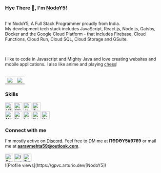 <h3>Hye There 👋, I'm <a href="http://nodoy5.vercel.app" target="_blank">NodoY5</a>!</h2>
<br>
I'm NodoY5, A Full Stack Programmer proudly from India.<br>
My development tech stack includes JavaScript, React.js, Node.js, Gatsby, Docker and the Google Cloud Platform - that includes Firebase, Cloud Functions, Cloud Run, Cloud SQL, Cloud Storage and GSuite.

<br><br>
I like to code in Javascript and Mighty Java and love creating websites and mobile applications. I also like anime and playing <a href="https://www.chess.com/member/nodoy5" target="_blank">chess</a>!
<br><br>
<table>
  <tr>
    <td align="center" style="padding=0;width=50%;">
      <img align="center" style="padding=0;" src="https://github-readme-stats.vercel.app/api?username=NodoY5&show_icons=true&theme=outrun&count_private=true" />
    </td>
    <td align="center" style="padding=0;width=50%;">
      <img align="center" style="padding=0" src="https://github-readme-stats.vercel.app/api/top-langs/?username=NodoY5&layout=compact&show_icons=true&title_color=24A7FF&text_color=cccccc&bg_color=000000&hide_border=true&icon_color=00000&count_private=true" />
    </td>
  </tr>
</table>
<h3>Skills</h3>
<div align="left">
<img alt="HTML5" height="26px" src="https://res.cloudinary.com/dpj9ddsjf/image/upload/v1616212420/html_mfugxd.svg"/>
<img alt="CSS3" height="26px" src="https://res.cloudinary.com/dpj9ddsjf/image/upload/v1616212420/css_bl7j3p.svg"/>
<img alt="JavaScript" height="26px" src="https://res.cloudinary.com/dpj9ddsjf/image/upload/v1616212420/js_u9ykow.svg"/>
<img alt="TypeScript" height="26px" src="https://res.cloudinary.com/dpj9ddsjf/image/upload/v1616212422/ts_rpz1m2.svg"/>
</div>
<div align="left">
<img alt="MongoDB" height="26px" src="https://res.cloudinary.com/dpj9ddsjf/image/upload/v1616212420/mongodb_sbhr2y.svg"/>
<img alt="React" height="26px" src="https://res.cloudinary.com/dpj9ddsjf/image/upload/v1616212422/react_lyvavg.svg"/>
<img alt="Firebase" height="26px" src="https://res.cloudinary.com/dpj9ddsjf/image/upload/v1616212420/firebase_nj3ojv.svg"/>
<img alt="NodeJS" height="26px" src="https://res.cloudinary.com/dpj9ddsjf/image/upload/v1616212422/nodejs_n5hmji.svg"/>
<img alt="React Native" height="26px" src="https://res.cloudinary.com/dpj9ddsjf/image/upload/v1616212422/reactnative_c6druv.svg"/>
</div>
<h3>Connect with me</h3>
<span align="left">I'm mostly active on <a href="https://discord.com/users/742779128599675072/" target="_blank">Discord</a>. Feel free to DM me at <b>ПӨDӨY5#9769</b> or mail me at <a href="mailto:aaravmehta59@outlook.com"><b>aaravmehta59@outlook.com</b></a>.</span><br><br>
<div>
<a href="https://nodoy5.vercel.app"><img alt="Portfolio" height="26px" src="https://res.cloudinary.com/dpj9ddsjf/image/upload/v1616215534/portfolio_js4mxf.png"/></a>
<a href="https://www.instagram.com/bitquote_123/"><img alt="Instagram" height="26px" src="https://res.cloudinary.com/dpj9ddsjf/image/upload/v1616215534/instagram_vkwnws.png"/></a>
<a href="https://twitter.com/Y5Nodo"><img alt="Twitter" height="26px" src="https://res.cloudinary.com/dpj9ddsjf/image/upload/v1616215534/twitter_afmchs.png"/></a>
</div>
![Profile views](https://gpvc.arturio.dev/[NodoY5])
